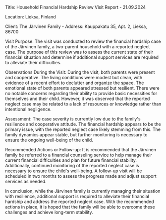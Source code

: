  Title: Household Financial Hardship Review Visit Report - 21.09.2024

Location: Lieksa, Finland

Client: The Järvinen Family - Address: Kauppakatu 35, Apt. 2, Lieksa, 86700

Visit Purpose:
The visit was conducted to review the financial hardship case of the Järvinen family, a two-parent household with a reported neglect case. The purpose of this review was to assess the current state of their financial situation and determine if additional support services are required to alleviate their difficulties.

Observations During the Visit:
During the visit, both parents were present and cooperative. The living conditions were modest but clean, with evidence of a recent effort to declutter and organize the space. The emotional state of both parents appeared stressed but resilient. There were no notable concerns regarding their ability to provide basic necessities for themselves and their child. However, it was observed that the reported neglect case may be related to a lack of resources or knowledge rather than intentional negligence.

Assessment:
The case severity is currently low due to the family's resilience and cooperative attitude. The financial hardship appears to be the primary issue, with the reported neglect case likely stemming from this. The family dynamics appear stable, but further monitoring is necessary to ensure the ongoing well-being of the child.

Recommended Actions or Follow-up:
It is recommended that the Järvinen family be referred to a financial counseling service to help manage their current financial difficulties and plan for future financial stability. Additionally, continued monitoring of the reported neglect case is necessary to ensure the child's well-being. A follow-up visit will be scheduled in two months to assess the progress made and adjust support services as needed.

In conclusion, while the Järvinen family is currently managing their situation with resilience, additional support is required to alleviate their financial hardship and address the reported neglect case. With the recommended actions in place, it is hoped that the family will be able to overcome these challenges and achieve long-term stability.